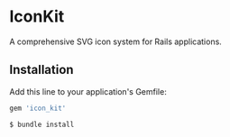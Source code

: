 # IconKit

A comprehensive SVG icon system for Rails applications.

## Installation

Add this line to your application's Gemfile:

```ruby
gem 'icon_kit'

$ bundle install
```
